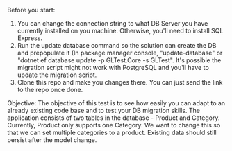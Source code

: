 Before you start:

1. You can change the connection string to what DB Server you have currently installed on you machine. Otherwise, you'll need to install SQL Express.
2. Run the update database command so the solution can create the DB and prepopulate it (In package manager console, "update-database" or "dotnet ef database update -p GLTest.Core -s GLTest". It's possible the migration script might not work with PostgreSQL and you'll have to update the migration script.
3. Clone this repo and make you changes there. You can just send the link to the repo once done.

Objective:
The objective of this test is to see how easily you can adapt to an already existing code base and to test your DB migration skills. 
The application consists of two tables in the database - Product and Category. Currently, Product only supports one Category. We want to change this so that we can set multiple categories to a product. 
Existing data should still persist after the model change.
